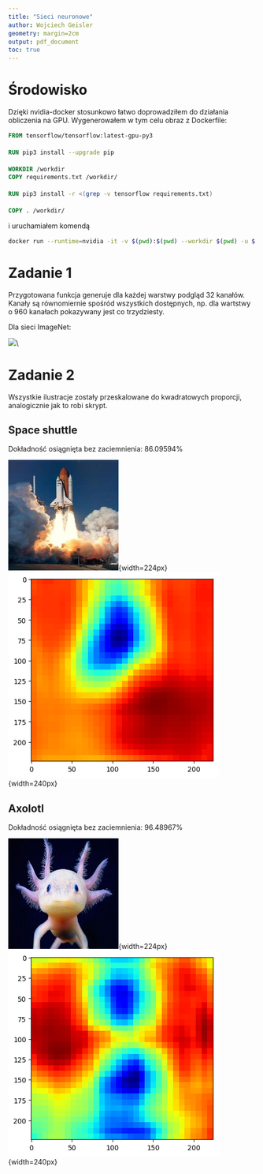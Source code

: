 ```yaml
---
title: "Sieci neuronowe"
author: Wojciech Geisler
geometry: margin=2cm
output: pdf_document
toc: true
---
```


# Środowisko

Dzięki nvidia-docker stosunkowo łatwo doprowadziłem do działania obliczenia na
GPU. Wygenerowałem w tym celu obraz z Dockerfile:
```Dockerfile
FROM tensorflow/tensorflow:latest-gpu-py3

RUN pip3 install --upgrade pip

WORKDIR /workdir
COPY requirements.txt /workdir/

RUN pip3 install -r <(grep -v tensorflow requirements.txt)

COPY . /workdir/
```
i uruchamiałem komendą
```bash
docker run --runtime=nvidia -it -v $(pwd):$(pwd) --workdir $(pwd) -u $(id -u):$(id -g) tfgpu:0.3O
```

# Zadanie 1

Przygotowana funkcja generuje dla każdej warstwy podgląd 32 kanałów.
Kanały są równomiernie spośród wszystkich dostępnych, np. dla wartstwy o 960
kanałach pokazywany jest co trzydziesty.

Dla sieci ImageNet:

![](./hw1/plot.png)\ 

# Zadanie 2

Wszystkie ilustracje zostały przeskalowane do kwadratowych proporcji, analogicznie jak
to robi skrypt.

## Space shuttle

Dokładność osiągnięta bez zaciemnienia: 86.09594%

![](./hw2/shuttle.sq.jpg){width=224px}
![](./hw2/shuttle.jpg.heatmap.png){width=240px}

## Axolotl

Dokładność osiągnięta bez zaciemnienia: 96.48967%

![](./hw2/out.jpg){width=224px}
![](./hw2/axolotl.jpg.heatmap.png){width=240px}

